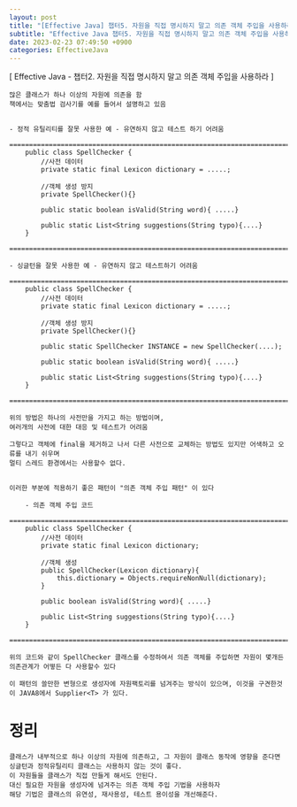 ```yaml
---
layout: post
title: "[Effective Java] 챕터5. 자원을 직접 명시하지 말고 의존 객체 주입을 사용하라"
subtitle: "Effective Java 챕터5. 자원을 직접 명시하지 말고 의존 객체 주입을 사용하라"
date: 2023-02-23 07:49:50 +0900
categories: EffectiveJava
---
```

[ Effective Java - 챕터2. 자원을 직접 명시하지 말고 의존 객체 주입을 사용하라 ]

	많은 클래스가 하나 이상의 자원에 의존을 함
	책에서는 맞춤법 검사기를 예를 들어서 설명하고 있음

	
	- 정적 유틸리티를 잘못 사용한 예 - 유연하지 않고 테스트 하기 어려움
		=================================================================================================================
		public class SpellChecker {
			//사전 데이터
			private static final Lexicon dictionary = .....;
			
			//객체 생성 방지
			private SpellChecker(){}

			public static boolean isValid(String word){ .....}

			public static List<String suggestions(String typo){....}
		}
		=================================================================================================================

	- 싱글턴을 잘못 사용한 예 - 유연하지 않고 테스트하기 어려움
		=================================================================================================================
		public class SpellChecker {
			//사전 데이터
			private static final Lexicon dictionary = .....;
			
			//객체 생성 방지
			private SpellChecker(){}

			public static SpellChecker INSTANCE = new SpellChecker(....);

			public static boolean isValid(String word){ .....}

			public static List<String suggestions(String typo){....}
		}
		=================================================================================================================

	위의 방법은 하나의 사전만을 가지고 하는 방법이며,
	여러개의 사전에 대한 대응 및 테스트가 어려움

	그렇다고 객체에 final을 제거하고 나서 다른 사전으로 교체하는 방법도 있지만 어색하고 오류를 내기 쉬우며
	멀티 스레드 환경에서는 사용할수 없다.


	이러한 부분에 적용하기 좋은 패턴이 "의존 객체 주입 패턴" 이 있다

		- 의존 객체 주입 코드
		=================================================================================================================
		public class SpellChecker {
			//사전 데이터
			private static final Lexicon dictionary;
			
			//객체 생성
			public SpellChecker(Lexicon dictionary){
				this.dictionary = Objects.requireNonNull(dictionary);
			}

			public boolean isValid(String word){ .....}

			public List<String suggestions(String typo){....}
		}
		=================================================================================================================
	
	위의 코드와 같이 SpellChecker 클래스를 수정하여서 의존 객체를 주입하면 자원이 몇개든 의존관계가 어떻든 다 사용할수 있다

	이 패턴의 쓸만한 변형으로 생성자에 자원팩토리를 넘겨주는 방식이 있으며, 이것을 구견한것이 JAVA8에서 Supplier<T> 가 있다.



# 정리

	클래스가 내부적으로 하나 이상의 자원에 의존하고, 그 자원이 클래스 동작에 영향을 준다면 
	싱글턴과 정적유틸리티 클래스는 사용하지 않는 것이 좋다.
	이 자원들을 클래스가 직접 만들게 해서도 안된다.
	대신 필요한 자원을 생성자에 넘겨주는 의존 객체 주입 기법을 사용하자
	해당 기법은 클래스의 유연성, 재사용성, 테스트 용이성을 개선해준다.

